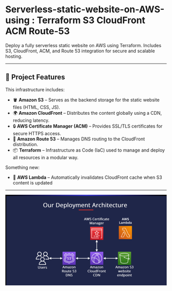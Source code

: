 # Serverless-static-website-on-AWS-using : Terraform S3 CloudFront ACM Route-53
Deploy a fully serverless static website on AWS using Terraform. Includes S3, CloudFront, ACM, and Route 53 integration for secure and scalable hosting.

---

## 🚀 Project Features

This infrastructure includes:

- 🪣 **Amazon S3** – Serves as the backend storage for the static website files (HTML, CSS, JS).
- 🌍 **Amazon CloudFront** – Distributes the content globally using a CDN, reducing latency.
- 🔒 **AWS Certificate Manager (ACM)** – Provides SSL/TLS certificates for secure HTTPS access.
- 📡 **Amazon Route 53** – Manages DNS routing to the CloudFront distribution.
- 📦 **Terraform** – Infrastructure as Code (IaC) used to manage and deploy all resources in a modular way.

Something new:
- 🔄 **AWS Lambda** – Automatically invalidates CloudFront cache when S3 content is updated
---

![Project Architecture](assets/architecture-diagram.png)
